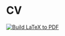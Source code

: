 # CV

[![Build LaTeX to PDF](https://github.com/marcjermaine-sandbox/cv/actions/workflows/generate_pdf.yaml/badge.svg)](https://github.com/marcjermaine-sandbox/cv/actions/workflows/generate_pdf.yaml)